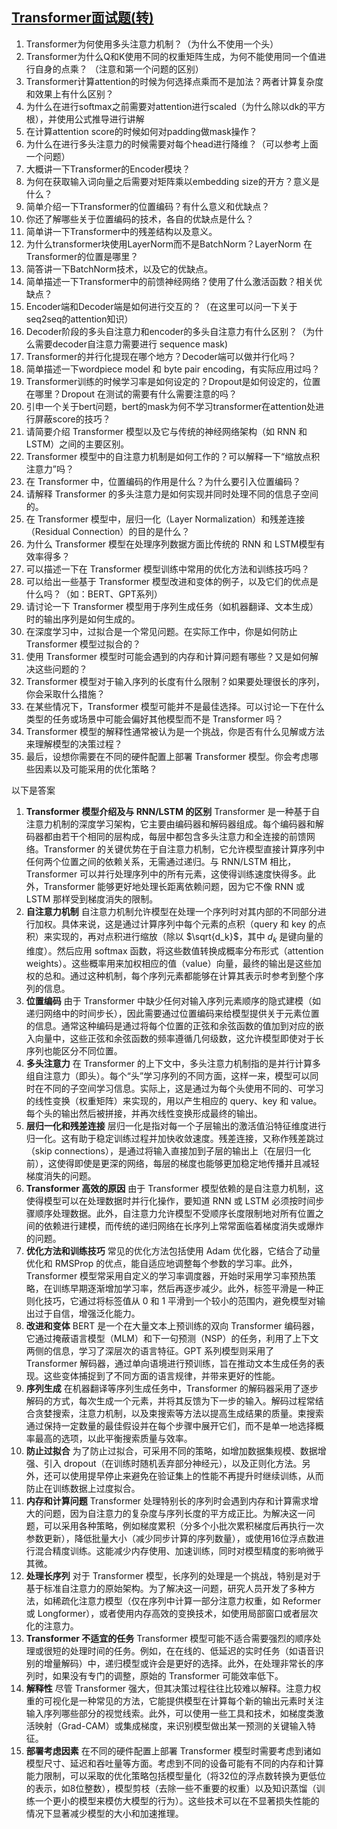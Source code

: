 ## [Transformer面试题(转)](http://zhuanlan.zhihu.com/p/681195398)

1. Transformer为何使用多头注意力机制？（为什么不使用一个头）
2. Transformer为什么Q和K使用不同的权重矩阵生成，为何不能使用同一个值进行自身的点乘？ （注意和第一个问题的区别）
3. Transformer计算attention的时候为何选择点乘而不是加法？两者计算复杂度和效果上有什么区别？
4. 为什么在进行softmax之前需要对attention进行scaled（为什么除以dk的平方根），并使用公式推导进行讲解
5. 在计算attention score的时候如何对padding做mask操作？
6. 为什么在进行多头注意力的时候需要对每个head进行降维？（可以参考上面一个问题）
7. 大概讲一下Transformer的Encoder模块？
8. 为何在获取输入词向量之后需要对矩阵乘以embedding size的开方？意义是什么？
9. 简单介绍一下Transformer的位置编码？有什么意义和优缺点？
10. 你还了解哪些关于位置编码的技术，各自的优缺点是什么？
11. 简单讲一下Transformer中的残差结构以及意义。
12. 为什么transformer块使用LayerNorm而不是BatchNorm？LayerNorm 在Transformer的位置是哪里？
13. 简答讲一下BatchNorm技术，以及它的优缺点。
14. 简单描述一下Transformer中的前馈神经网络？使用了什么激活函数？相关优缺点？
15. Encoder端和Decoder端是如何进行交互的？（在这里可以问一下关于seq2seq的attention知识）
16. Decoder阶段的多头自注意力和encoder的多头自注意力有什么区别？（为什么需要decoder自注意力需要进行 sequence mask)
17. Transformer的并行化提现在哪个地方？Decoder端可以做并行化吗？
18. 简单描述一下wordpiece model 和 byte pair encoding，有实际应用过吗？
19. Transformer训练的时候学习率是如何设定的？Dropout是如何设定的，位置在哪里？Dropout 在测试的需要有什么需要注意的吗？
20. 引申一个关于bert问题，bert的mask为何不学习transformer在attention处进行屏蔽score的技巧？
21. 请简要介绍 Transformer 模型以及它与传统的神经网络架构（如 RNN 和 LSTM）之间的主要区别。
22. Transformer 模型中的自注意力机制是如何工作的？可以解释一下“缩放点积注意力”吗？
23. 在 Transformer 中，位置编码的作用是什么？为什么要引入位置编码？
24. 请解释 Transformer 的多头注意力是如何实现并同时处理不同的信息子空间的。
25. 在 Transformer 模型中，层归一化（Layer Normalization）和残差连接（Residual Connection）的目的是什么？
26. 为什么 Transformer 模型在处理序列数据方面比传统的 RNN 和 LSTM模型有效率得多？
27. 可以描述一下在 Transformer 模型训练中常用的优化方法和训练技巧吗？
28. 可以给出一些基于 Transformer 模型改进和变体的例子，以及它们的优点是什么吗？（如：BERT、GPT系列）
29. 请讨论一下 Transformer 模型用于序列生成任务（如机器翻译、文本生成）时的输出序列是如何生成的。
30. 在深度学习中，过拟合是一个常见问题。在实际工作中，你是如何防止 Transformer 模型过拟合的？
31. 使用 Transformer 模型时可能会遇到的内存和计算问题有哪些？又是如何解决这些问题的？
32. Transformer 模型对于输入序列的长度有什么限制？如果要处理很长的序列，你会采取什么措施？
33. 在某些情况下，Transformer 模型可能并不是最佳选择。可以讨论一下在什么类型的任务或场景中可能会偏好其他模型而不是 Transformer 吗？
34. Transformer 模型的解释性通常被认为是一个挑战，你是否有什么见解或方法来理解模型的决策过程？
35. 最后，设想你需要在不同的硬件配置上部署 Transformer 模型。你会考虑哪些因素以及可能采用的优化策略？

以下是答案

1. **Transformer 模型介绍及与 RNN/LSTM 的区别**
   Transformer   是一种基于自注意力机制的深度学习架构，它主要由编码器和解码器组成。每个编码器和解码器都由若干个相同的层构成，每层中都包含多头注意力和全连接的前馈网络。Transformer  的关键优势在于自注意力机制，它允许模型直接计算序列中任何两个位置之间的依赖关系，无需通过递归。与 RNN/LSTM  相比，Transformer 可以并行处理序列中的所有元素，这使得训练速度快得多。此外，Transformer  能够更好地处理长距离依赖问题，因为它不像 RNN 或 LSTM 那样受到梯度消失的限制。
2. **自注意力机制**
   自注意力机制允许模型在处理一个序列时对其内部的不同部分进行加权。具体来说，这是通过计算序列中每个元素的点积（query  和 key 的点积）来实现的，再对点积进行缩放（除以 $\sqrt{d_k}$，其中 $d_k$ 是键向量的维度）。然后应用 softmax  函数，将这些数值转换成概率分布形式（attention  weights）。这些概率用来加权相应的值（value）向量，最终的输出是这些加权的总和。通过这种机制，每个序列元素都能够在计算其表示时参考到整个序列的信息。
3. **位置编码**
   由于  Transformer  中缺少任何对输入序列元素顺序的隐式建模（如递归网络中的时间步长），因此需要通过位置编码来给模型提供关于元素位置的信息。通常这种编码是通过将每个位置的正弦和余弦函数的值加到对应的嵌入向量中，这些正弦和余弦函数的频率遵循几何级数，这允许模型即使对于长序列也能区分不同位置。
4. **多头注意力**
   在  Transformer  的上下文中，多头注意力机制指的是并行计算多组自注意力（即头）。每个“头”学习序列的不同方面，这样一来，模型可以同时在不同的子空间学习信息。实际上，这是通过为每个头使用不同的、可学习的线性变换（权重矩阵）来实现的，用以产生相应的  query、key 和 value。每个头的输出然后被拼接，并再次线性变换形成最终的输出。
5. **层归一化和残差连接**
   层归一化是指对每一个子层输出的激活值沿特征维度进行归一化。这有助于稳定训练过程并加快收敛速度。残差连接，又称作残差跳过（skip   connections），是通过将输入直接加到子层的输出上（在层归一化前），这使得即使是更深的网络，每层的梯度也能够更加稳定地传播并且减轻梯度消失的问题。
6. **Transformer 高效的原因**
   由于  Transformer 模型依赖的是自注意力机制，这使得模型可以在处理数据时并行化操作，要知道 RNN 或 LSTM  必须按时间步骤顺序处理数据。此外，自注意力允许模型不受顺序长度限制地对所有位置之间的依赖进行建模，而传统的递归网络在长序列上常常面临着梯度消失或爆炸的问题。
7. **优化方法和训练技巧**
   常见的优化方法包括使用  Adam 优化器，它结合了动量优化和 RMSProp 的优点，能自适应地调整每个参数的学习率。此外，Transformer  模型常采用自定义的学习率调度器，开始时采用学习率预热策略，在训练早期逐渐增加学习率，然后再逐步减少。此外，标签平滑是一种正则化技巧，它通过将标签值从  0 和 1 平滑到一个较小的范围内，避免模型对输出过于自信，增强泛化能力。
8. **改进和变体**
   BERT  是一个在大量文本上预训练的双向 Transformer  编码器，它通过掩蔽语言模型（MLM）和下一句预测（NSP）的任务，利用了上下文两侧的信息，学习了深层次的语言特征。GPT 系列模型则采用了  Transformer 解码器，通过单向语境进行预训练，旨在推动文本生成任务的表现。这些变体捕捉到了不同方面的语言规律，并带来更好的性能。
9. **序列生成**
   在机器翻译等序列生成任务中，Transformer   的解码器采用了逐步解码的方式，每次生成一个元素，并将其反馈为下一步的输入。解码过程常结合贪婪搜索，注意力机制，以及束搜索等方法以提高生成结果的质量。束搜索通过保持一定数量的最佳假设并在每个步骤中展开它们，而不是单一地选择概率最高的选项，以此平衡搜索质量与效率。
10. **防止过拟合**
    为了防止过拟合，可采用不同的策略，如增加数据集规模、数据增强、引入 dropout（在训练时随机丢弃部分神经元），以及正则化方法。另外，还可以使用提早停止来避免在验证集上的性能不再提升时继续训练，从而防止在训练数据上过度拟合。
11. **内存和计算问题**
    Transformer   处理特别长的序列时会遇到内存和计算需求增大的问题，因为自注意力的复杂度与序列长度的平方成正比。为解决这一问题，可以采用各种策略，例如梯度累积（分多个小批次累积梯度后再执行一次参数更新），降低批量大小（减少同步计算的序列数量），或使用16位浮点数进行混合精度训练。这能减少内存使用、加速训练，同时对模型精度的影响微乎其微。
12. **处理长序列**
    对于  Transformer  模型，长序列的处理是一个挑战，特别是对于基于标准自注意力的原始架构。为了解决这一问题，研究人员开发了多种方法，如稀疏化注意力模型（仅在序列中计算一部分注意力权重，如  Reformer 或 Longformer），或者使用内存高效的变换技术，如使用局部窗口或者层次化的注意力。
13. **Transformer 不适宜的任务**
    Transformer   模型可能不适合需要强烈的顺序处理或很短的处理时间的任务。例如，在在线的、低延迟的实时任务（如语音识别的增量解码）中，递归模型或许会是更好的选择。此外，在处理非常长的序列时，如果没有专门的调整，原始的  Transformer 可能效率低下。
14. **解释性**
    尽管  Transformer  强大，但其决策过程往往比较难以解释。注意力权重的可视化是一种常见的方法，它能提供模型在计算每个新的输出元素时关注输入序列哪些部分的视觉线索。此外，可以使用一些工具和技术，如梯度类激活映射（Grad-CAM）或集成梯度，来识别模型做出某一预测的关键输入特征。
15. **部署考虑因素**
    在不同的硬件配置上部署  Transformer  模型时需要考虑到诸如模型尺寸、延迟和吞吐量等方面。考虑到不同的设备可能有不同的内存和计算能力限制，可以采取的优化策略包括模型量化（将32位的浮点数转换为更低位的表示，如8位整数），模型剪枝（去除一些不重要的权重）以及知识蒸馏（训练一个更小的模型来模仿大模型的行为）。这些技术可以在不显著损失性能的情况下显著减少模型的大小和加速推理。